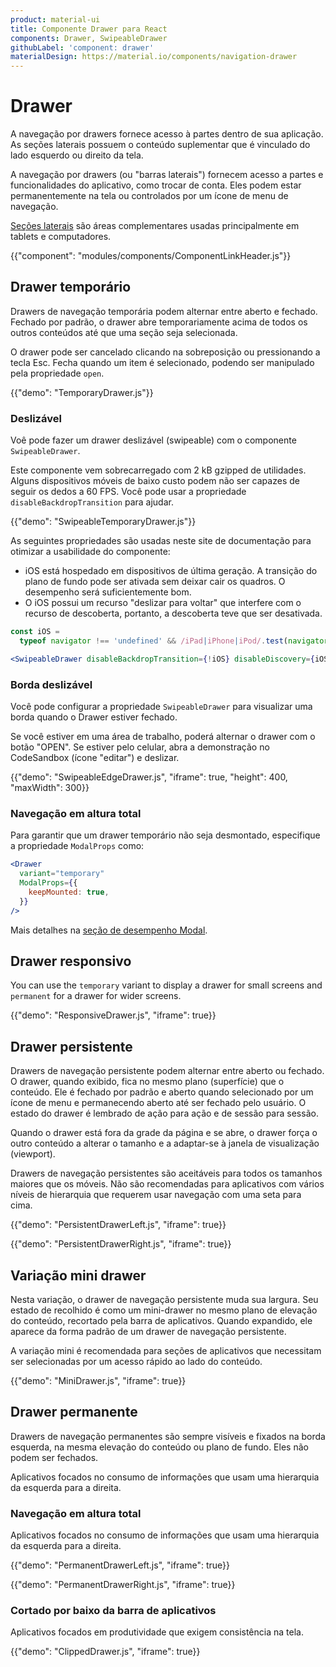 ```yaml
---
product: material-ui
title: Componente Drawer para React
components: Drawer, SwipeableDrawer
githubLabel: 'component: drawer'
materialDesign: https://material.io/components/navigation-drawer
---
```


# Drawer

<p class="description">A navegação por drawers fornece acesso à partes dentro de sua aplicação. As seções laterais possuem o conteúdo suplementar que é vinculado do lado esquerdo ou direito da tela.</p>

A navegação por drawers (ou "barras laterais") fornecem acesso a partes e funcionalidades do aplicativo, como trocar de conta. Eles podem estar permanentemente na tela ou controlados por um ícone de menu de navegação.

[Seções laterais](https://material.io/design/components/sheets-side.html) são áreas complementares usadas principalmente em tablets e computadores.

{{"component": "modules/components/ComponentLinkHeader.js"}}

## Drawer temporário

Drawers de navegação temporária podem alternar entre aberto e fechado. Fechado por padrão, o drawer abre temporariamente acima de todos os outros conteúdos até que uma seção seja selecionada.

O drawer pode ser cancelado clicando na sobreposição ou pressionando a tecla Esc. Fecha quando um item é selecionado, podendo ser manipulado pela propriedade `open`.

{{"demo": "TemporaryDrawer.js"}}

### Deslizável

Voê pode fazer um drawer deslizável (swipeable) com o componente `SwipeableDrawer`.

Este componente vem sobrecarregado com 2 kB gzipped de utilidades. Alguns dispositivos móveis de baixo custo podem não ser capazes de seguir os dedos a 60 FPS. Você pode usar a propriedade `disableBackdropTransition` para ajudar.

{{"demo": "SwipeableTemporaryDrawer.js"}}

As seguintes propriedades são usadas neste site de documentação para otimizar a usabilidade do componente:

- iOS está hospedado em dispositivos de última geração. A transição do plano de fundo pode ser ativada sem deixar cair os quadros. O desempenho será suficientemente bom.
- O iOS possui um recurso "deslizar para voltar" que interfere com o recurso de descoberta, portanto, a descoberta teve que ser desativada.

```jsx
const iOS =
  typeof navigator !== 'undefined' && /iPad|iPhone|iPod/.test(navigator.userAgent);

<SwipeableDrawer disableBackdropTransition={!iOS} disableDiscovery={iOS} />;
```

### Borda deslizável

Você pode configurar a propriedade `SwipeableDrawer` para visualizar uma borda quando o Drawer estiver fechado.

Se você estiver em uma área de trabalho, poderá alternar o drawer com o botão "OPEN". Se estiver pelo celular, abra a demonstração no CodeSandbox (ícone "editar") e deslizar.

{{"demo": "SwipeableEdgeDrawer.js", "iframe": true, "height": 400, "maxWidth": 300}}

### Navegação em altura total

Para garantir que um drawer temporário não seja desmontado, especifique a propriedade `ModalProps` como:

```jsx
<Drawer
  variant="temporary"
  ModalProps={{
    keepMounted: true,
  }}
/>
```

Mais detalhes na [seção de desempenho Modal](/material-ui/react-modal/#performance).

## Drawer responsivo

You can use the `temporary` variant to display a drawer for small screens and `permanent` for a drawer for wider screens.

{{"demo": "ResponsiveDrawer.js", "iframe": true}}

## Drawer persistente

Drawers de navegação persistente podem alternar entre aberto ou fechado. O drawer, quando exibido, fica no mesmo plano (superfície) que o conteúdo. Ele é fechado por padrão e aberto quando selecionado por um ícone de menu e permanecendo aberto até ser fechado pelo usuário. O estado do drawer é lembrado de ação para ação e de sessão para sessão.

Quando o drawer está fora da grade da página e se abre, o drawer força o outro conteúdo a alterar o tamanho e a adaptar-se à janela de visualização (viewport).

Drawers de navegação persistentes são aceitáveis para todos os tamanhos maiores que os móveis. Não são recomendadas para aplicativos com vários níveis de hierarquia que requerem usar navegação com uma seta para cima.

{{"demo": "PersistentDrawerLeft.js", "iframe": true}}

{{"demo": "PersistentDrawerRight.js", "iframe": true}}

## Variação mini drawer

Nesta variação, o drawer de navegação persistente muda sua largura. Seu estado de recolhido é como um mini-drawer no mesmo plano de elevação do conteúdo, recortado pela barra de aplicativos. Quando expandido, ele aparece da forma padrão de um drawer de navegação persistente.

A variação mini é recomendada para seções de aplicativos que necessitam ser selecionadas por um acesso rápido ao lado do conteúdo.

{{"demo": "MiniDrawer.js", "iframe": true}}

## Drawer permanente

Drawers de navegação permanentes são sempre visíveis e fixados na borda esquerda, na mesma elevação do conteúdo ou plano de fundo. Eles não podem ser fechados.

Aplicativos focados no consumo de informações que usam uma hierarquia da esquerda para a direita.

### Navegação em altura total

Aplicativos focados no consumo de informações que usam uma hierarquia da esquerda para a direita.

{{"demo": "PermanentDrawerLeft.js", "iframe": true}}

{{"demo": "PermanentDrawerRight.js", "iframe": true}}

### Cortado por baixo da barra de aplicativos

Aplicativos focados em produtividade que exigem consistência na tela.

{{"demo": "ClippedDrawer.js", "iframe": true}}
